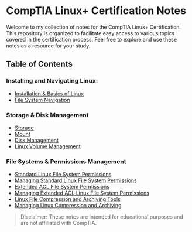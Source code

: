 # CompTIA Linux+ Certification Notes

Welcome to my collection of notes for the CompTIA Linux+ Certification. This repository is organized to facilitate easy access to various topics covered in the certification process. Feel free to explore and use these notes as a resource for your study.

## Table of Contents

### Installing and Navigating Linux:

* [Installation & Basics of Linux](./Installation&FSys_Navigation/Installation.md)
* [File System Navigation](./Installation&FSys_Navigation/File_Sys_Nav.md)

### Storage & Disk Management

* [Storage](./Storage&File_Systems/Storage.md)
* [Mount](./Storage&File_Systems/Mount.md)
* [Disk Management](/notes/05-shells-scripting-and-data-management.md)
* [Linux Volume Management](./Storage&File_Systems/LVM.md)

### File Systems & Permissions Management

* [Standard Linux File System Permissions](./Perms_Mans/1Standard_Perms.md)
* [Managing Standard Linux File System Permissions](./Perms_Mans/2Man_Perms.md)
* [Extended ACL File System Permissions](./Perms_Mans/3ACL.md)
* [Managing Extended ACL Linux File System Permissions](./Perms_Mans/4ACL_Man.md)
* [Linux File Compression and Archiving Tools](./Perms_Mans/5Compression.md)
* [Managing Linux Compression and Archiving](./Perms_Mans/6Comp_Man.md)

> Disclaimer: These notes are intended for educational purposes and are not affiliated with CompTIA.

